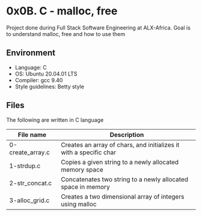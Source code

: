 # 0x0B. C - malloc, free
Project done during Full Stack Software Engineering at ALX-Africa. Goal is to understand malloc, free and how to use them

## Environment
* Language: C
* OS: Ubuntu 20.04.01 LTS
* Compiler: gcc 9.40
* Style guidelines: Betty style

## Files
The following are written in C language

File name | Description
 --- | ---
0-create_array.c | Creates an array of chars, and initializes it with a specific char
1-strdup.c | Copies a given string to a newly allocated memory space
2-str_concat.c | Concatenates two string to a newly allocated space in memory
3-alloc_grid.c | Creates a two dimensional array of integers using malloc
